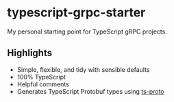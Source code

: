 # typescript-grpc-starter

My personal starting point for TypeScript gRPC projects.

## Highlights

- Simple, flexible, and tidy with sensible defaults
- 100% TypeScript
- Helpful comments
- Generates TypeScript Protobuf types using [ts-proto](https://github.com/stephenh/ts-proto)
